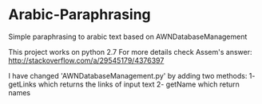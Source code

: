 # Arabic-Paraphrasing
Simple paraphrasing to arabic text based on AWNDatabaseManagement

This project works on python 2.7
For more details check Assem's answer:
http://stackoverflow.com/a/29545179/4376397

I have changed 'AWNDatabaseManagement.py' by adding two methods:
1- getLinks which returns the links of input text
2- getName which return names
